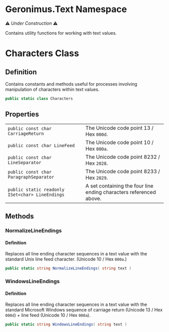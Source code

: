 # Geronimus.Text Namespace

⚠️ _Under Construction_ ⚠️

Contains utility functions for working with text values.

# Characters Class

## Definition

Contains constants and methods useful for processes involving manipulation of characters within text values.

```c#
public static class Characters
```

## Properties

| | |
| --- | --- |
| `public const char CarriageReturn` | The Unicode code point 13 / Hex `000d`.  |
| `public const char LineFeed` | The Unicode code point 10 / Hex `000a`. |
| `public const char LineSeparator` | The Unicode code point 8232 / Hex `2028`. |
| `public const char ParagraphSeparator` | The Unicode code point 8233 / Hex `2029`. |
| `public static readonly ISet<char> LineEndings` | A set containing the four line ending characters referenced above. |

## Methods

### NormalizeLineEndings

#### Definition

Replaces all line ending character sequences in a text value with the standard Unix line feed character. (Unicode 10 / Hex `000a`.)

```c#
public static string NormalizeLineEndings( string text )
```

### WindowsLineEndings

#### Definition

Replaces all line ending character sequences in a text value with the standard Microsoft Windows sequence of carriage return (Unicode 13 / Hex `000d`) + line feed (Unicode 10 / Hex `000a`).

```c#
public static string WindowsLineEndings( string text )
```
